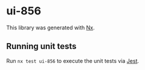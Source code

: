 # ui-856

This library was generated with [Nx](https://nx.dev).

## Running unit tests

Run `nx test ui-856` to execute the unit tests via [Jest](https://jestjs.io).
